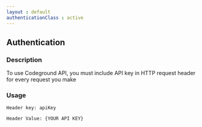 ```yaml
---
layout : default
authenticationClass : active
---
```


Authentication
---
### Description

To use Codeground API, you must include API key in HTTP request header for every request you make

### Usage
 ```
 Header key: apiKey
 
 Header Value: {YOUR API KEY}
 ```

